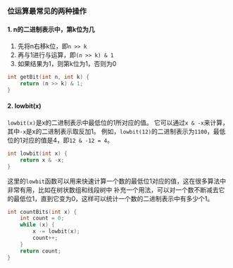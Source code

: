 ### 位运算最常见的两种操作
#### 1. n的二进制表示中，第k位为几
1. 先将n右移k位，即`n >> k`
2. 再与1进行与运算，即`(n >> k) & 1`
3. 如果结果为1，则第k位为1，否则为0
```c++
int getBit(int n, int k) {
    return (n >> k) & 1;
}
```
#### 2. lowbit(x)
`lowbit(x)`是x的二进制表示中最低位的1所对应的值。
它可以通过`x & -x`来计算，其中`-x`是x的二进制表示取反加1。
例如，`lowbit(12)`的二进制表示为`1100`，最低位的1对应的值是4，即`12 & -12 = 4`。
```c++
int lowbit(int x) {
    return x & -x;
}
```
这里的`lowbit`函数可以用来快速计算一个数的最低位1对应的值，这在很多算法中非常有用，比如在树状数组和线段树中
补充一个用法，可以对一个数不断减去它的最低位1，直到它变为0，这样可以统计一个数的二进制表示中有多少个1。
```c++
int countBits(int x) {
    int count = 0;
    while (x) {
        x -= lowbit(x);
        count++;
    }
    return count;
}
```